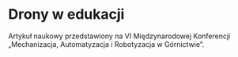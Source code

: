# Drony w edukacji

Artykuł naukowy przedstawiony na VI Międzynarodowej Konferencji „Mechanizacja, Automatyzacja i Robotyzacja w Górnictwie”.
